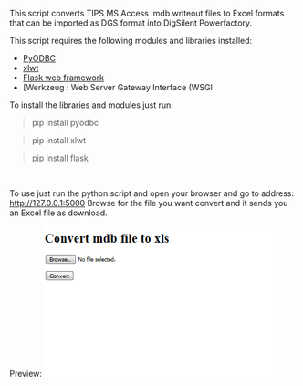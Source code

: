 This script converts TIPS MS Access .mdb writeout files to Excel formats that can be imported as DGS format into DigSilent Powerfactory.

This script requires the following modules and libraries installed:
 * [PyODBC](https://mkleehammer.github.io/pyodbc/) 
 * [xlwt](https://pypi.python.org/pypi/xlwt)
 * [Flask web framework](http://flask.pocoo.org/)
 * [Werkzeug : Web Server Gateway Interface (WSGI

To install the libraries and modules just run:
  > pip install pyodbc
  
  > pip install xlwt
  
  > pip install flask
  
  



 
To use just run the python script and open your browser and go to address: http://127.0.0.1:5000
Browse for the file you want convert and it sends you an Excel file as download.

 
Preview:
![](mdb2xls.PNG?raw=true)
 
